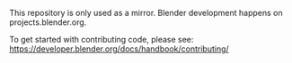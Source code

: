 This repository is only used as a mirror. Blender development happens on projects.blender.org.

To get started with contributing code, please see:
https://developer.blender.org/docs/handbook/contributing/
